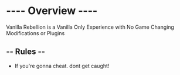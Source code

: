 # ---- Overview ----

Vanilla Rebellion is a Vanilla Only Experience with No Game Changing Modifications or Plugins

## -- Rules --
- If you're gonna cheat. dont get caught!

